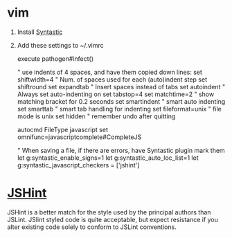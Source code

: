 # vim

1. Install [Syntastic](https://github.com/scrooloose/syntastic)
2. Add these settings to ~/.vimrc

    execute pathogen#infect()
    
    " use indents of 4 spaces, and have them copied down lines:
    set shiftwidth=4        " Num. of spaces used for each (auto)indent step
    set shiftround
    set expandtab           " Insert spaces instead of tabs
    set autoindent          " Always set auto-indenting on
    set tabstop=4
    set matchtime=2         " show matching bracket for 0.2 seconds
    set smartindent         " smart auto indenting
    set smarttab            " smart tab handling for indenting
    set fileformat=unix     " file mode is unix
    set hidden              " remember undo after quitting
    
    autocmd FileType javascript set omnifunc=javascriptcomplete#CompleteJS
    
    " When saving a file, if there are errors, have Syntastic plugin mark them
    let g:syntastic_enable_signs=1
    let g:syntastic_auto_loc_list=1
    let g:syntastic_javascript_checkers = ['jshint']

# [JSHint](http://www.jshint.com)

JSHint is a better match for the style used by the principal authors than JSLint. JSlint styled code is quite acceptable, but expect resistance if you alter existing code solely to conform to JSLint conventions.

